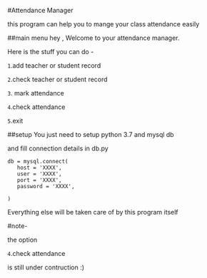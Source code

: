 #Attendance Manager

this program can help you to mange your class attendance easily

##main menu
hey , Welcome to your attendance manager. 

 Here is the stuff you can do -
 
 `1`.add teacher or student record
 
 `2`.check teacher or student record

 `3`. mark attendance

 `4`.check attendance

 `5`.exit
 
 ##setup
 You just need to setup python 3.7 and mysql db
 
 and fill connection details in db.py
 
 ```
db = mysql.connect(
    host = 'XXXX',
    user = 'XXXX',
    port = 'XXXX',
    password = 'XXXX',

)
```
Everything else will be taken care of by this program itself

#note-

the option

 `4`.check attendance
 
 is still under contruction :)